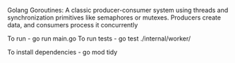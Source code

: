 Golang Goroutines:
A classic producer-consumer system using threads and synchronization primitives like semaphores or mutexes. Producers create data, and consumers process it concurrently

To run - go run main.go
To run tests - go test ./internal/worker/

To install dependencies - go mod tidy
